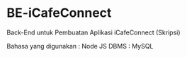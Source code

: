 # BE-iCafeConnect
Back-End untuk Pembuatan Aplikasi iCafeConnect (Skripsi)

Bahasa yang digunakan : Node JS
DBMS : MySQL
